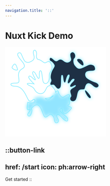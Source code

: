 ```yaml
---
navigation.title: '::'
---
```


# Nuxt Kick Demo
![Logo](pastell.svg)

::button-link
---
href: /start
icon: ph:arrow-right
---
Get started
::
